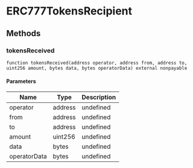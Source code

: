 # ERC777TokensRecipient









## Methods

### tokensReceived

```solidity
function tokensReceived(address operator, address from, address to, uint256 amount, bytes data, bytes operatorData) external nonpayable
```





#### Parameters

| Name | Type | Description |
|---|---|---|
| operator | address | undefined |
| from | address | undefined |
| to | address | undefined |
| amount | uint256 | undefined |
| data | bytes | undefined |
| operatorData | bytes | undefined |




